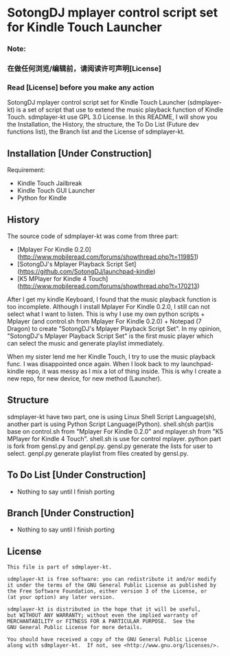 SotongDJ mplayer control script set for Kindle Touch Launcher
========================

### Note:
### 在做任何浏览/编辑前，请阅读许可声明[License]
### Read [License] before you make any action

SotongDJ mplayer control script set for Kindle Touch Launcher (sdmplayer-kt) is a set of script that use to extend the music playback function of Kindle Touch. sdmplayer-kt use GPL 3.0 License.
In this README, I will show you the Installation, the History, the structure, the To Do List (Future dev functions list), the Branch list and the License of sdmplayer-kt.

Installation [Under Construction]
-------------------------------------

Requirement:
* Kindle Touch Jailbreak
* Kindle Touch GUI Launcher
* Python for Kindle

History
-------------------------------------

The source code of sdmplayer-kt was come from three part:
* [Mplayer For Kindle 0.2.0] (http://www.mobileread.com/forums/showthread.php?t=119851)
* [SotongDJ's Mplayer Playback Script Set] (https://github.com/SotongDJ/launchpad-kindle)
* [K5 MPlayer for Kindle 4 Touch] (http://www.mobileread.com/forums/showthread.php?t=170213)

After I get my kindle Keyboard, I found that the music playback function is too incomplete.
Although I install Mplayer For Kindle 0.2.0, I still can not select what I want to listen.
This is why I use my own python scripts + Mplayer (and control.sh from Mplayer For Kindle 0.2.0) + Notepad (7 Dragon) to create "SotongDJ's Mplayer Playback Script Set".
In my opinion, "SotongDJ's Mplayer Playback Script Set" is the first music player which can select the music and generate playlist immediately.

When my sister lend me her Kindle Touch, I try to use the music playback func. 
I was disappointed once again.
When I look back to my launchpad-kindle repo, it was messy as I mix a lot of thing inside.
This is why I create a new repo, for new device, for new method (Launcher).

Structure
-------------------------------------
sdmplayer-kt have two part, one is using Linux Shell Script Language(sh), another part is using Python Script Language(Python). 
shell.sh(sh part)is base on control.sh from "Mplayer For Kindle 0.2.0" and mplayer.sh from "K5 MPlayer for Kindle 4 Touch". shell.sh is use for control mplayer. 
python part is fork from gensl.py and genpl.py. 
gensl.py generate the lists for user to select.
genpl.py generate playlist from files created by gensl.py.

To Do List [Under Construction]
-------------------------------------
* Nothing to say until I finish porting

Branch [Under Construction]
-------------------------------------
* Nothing to say until I finish porting

License
-------------------------------------
    This file is part of sdmplayer-kt.

    sdmplayer-kt is free software: you can redistribute it and/or modify
    it under the terms of the GNU General Public License as published by
    the Free Software Foundation, either version 3 of the License, or
    (at your option) any later version.

    sdmplayer-kt is distributed in the hope that it will be useful,
    but WITHOUT ANY WARRANTY; without even the implied warranty of
    MERCHANTABILITY or FITNESS FOR A PARTICULAR PURPOSE.  See the
    GNU General Public License for more details.

    You should have received a copy of the GNU General Public License
    along with sdmplayer-kt.  If not, see <http://www.gnu.org/licenses/>.
